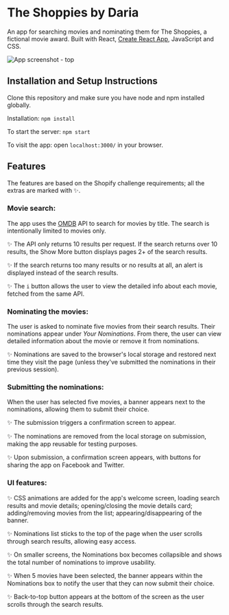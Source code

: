 # The Shoppies by Daria
 
An app for searching movies and nominating them for The Shoppies, a fictional movie award. Built with React, [Create React App](https://github.com/facebook/create-react-app), JavaScript and CSS.


![App screenshot - top](https://user-images.githubusercontent.com/68360696/104829252-fc0fa600-583f-11eb-9a90-f09a66f0d99a.png)


## Installation and Setup Instructions
 
Clone this repository and make sure you have node and npm installed globally.
 
Installation: `npm install`
 
To start the server: `npm start`
 
To visit the app: open `localhost:3000/` in your browser.
  

## Features
 
The features are based on the Shopify challenge requirements; all the extras are marked with :sparkles:.

 
### Movie search:
 
The app uses the [OMDB](http://www.omdbapi.com) API to search for movies by title. The search is intentionally limited to movies only.
 
:sparkles: The API only returns 10 results per request. If the search returns over 10 results, the Show More button displays pages 2+ of the search results.

:sparkles: If the search returns too many results or no results at all, an alert is displayed instead of the search results.

:sparkles: The ` i ` button allows the user to view the detailed info about each movie, fetched from the same API.

 
### Nominating the movies:
 
The user is asked to nominate five movies from their search results. Their nominations appear under *Your Nominations*. From there, the user can view detailed information about the movie or remove it from nominations.
 
:sparkles: Nominations are saved to the browser's local storage and restored next time they visit the page (unless they've submitted the nominations in their previous session).


### Submitting the nominations:
 
When the user has selected five movies, a banner appears next to the nominations, allowing them to submit their choice.
 
:sparkles: The submission triggers a confirmation screen to appear.

:sparkles: The nominations are removed from the local storage on submission, making the app reusable for testing purposes.

:sparkles: Upon submission, a confirmation screen appears, with buttons for sharing the app on Facebook and Twitter.


### UI features:
 
:sparkles: CSS animations are added for the app's welcome screen, loading search results and movie details; opening/closing the movie details card; adding/removing movies from the list; appearing/disappearing of the banner.

:sparkles: Nominations list sticks to the top of the page when the user scrolls through search results, allowing easy access.

:sparkles: On smaller screens, the Nominations box becomes collapsible and shows the total number of nominations to improve usability.

:sparkles: When 5 movies have been selected, the banner appears within the Nominations box to notify the user that they can now submit their choice.

:sparkles: Back-to-top button appears at the bottom of the screen as the user scrolls through the search results.
